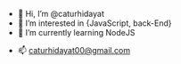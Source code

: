 - 👋 Hi, I’m @caturhidayat
- 👀 I’m interested in {JavaScript, back-End}
- 🌱 I’m currently learning NodeJS
<!--- - 💞️ I’m looking to collaborate on ... --->
- 📫  caturhidayat00@gmail.com

<!---
caturhidayat/caturhidayat is a ✨ special ✨ repository because its `README.md` (this file) appears on your GitHub profile.
You can click the Preview link to take a look at your changes.
--->
